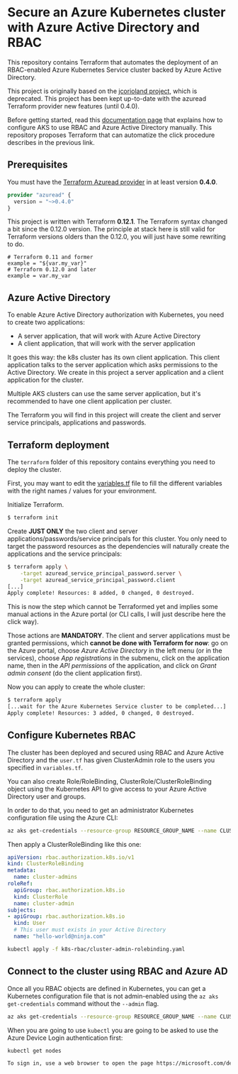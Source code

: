 # Secure an Azure Kubernetes cluster with Azure Active Directory and RBAC

This repository contains Terraform that automates the deployment of an RBAC-enabled Azure Kubernetes Service cluster backed by Azure Active Directory.

This project is originally based on the [jcorioland project](https://github.com/jcorioland/aks-rbac-azure-ad), which is deprecated. This project has been kept up-to-date with the azuread Terraform provider new features (until 0.4.0).

Before getting started, read this [documentation page](https://docs.microsoft.com/en-us/azure/aks/aad-integration) that explains how to configure AKS to use RBAC and Azure Active Directory manually.
This repository proposes Terraform that can automatize the click procedure describes in the previous link.

## Prerequisites

You must have the [Terraform Azuread provider](https://github.com/terraform-providers/terraform-provider-azuread) in at least version **0.4.0**.
```providers.tf
provider "azuread" {
  version = "~>0.4.0"
}
```

This project is written with Terraform **0.12.1**. The Terraform syntax changed a bit since the 0.12.0 version. The principle at stack here is still valid for Terraform versions olders than the 0.12.0, you will just have some rewriting to do.
```
# Terraform 0.11 and former
example = "${var.my_var}"
# Terraform 0.12.0 and later
example = var.my_var
```

## Azure Active Directory

To enable Azure Active Directory authorization with Kubernetes, you need to create two applications:

- A server application, that will work with Azure Active Directory
- A client application, that will work with the server application

It goes this way: the k8s cluster has its own client application. This client application talks to the server application which asks permissions to the Active Directory.
We create in this project a server application and a client application for the cluster.

Multiple AKS clusters can use the same server application, but it's recommended to have one client application per cluster.

The Terraform you will find in this project will create the client and server service principals, applications and passwords.

## Terraform deployment

The `terraform` folder of this repository contains everything you need to deploy the cluster.

First, you may want to edit the [variables.tf](terraform/variables.tf) file to fill the different variables with the right names / values for your environment.

Initialize Terraform.

```bash
$ terraform init
```

Create **JUST ONLY** the two client and server applications/passwords/service principals for this cluster. You only need to target the password resources as the
dependencies will naturally create the applications and the service principals:
```bash
$ terraform apply \
    -target azuread_service_principal_password.server \
    -target azuread_service_principal_password.client
[...]
Apply complete! Resources: 8 added, 0 changed, 0 destroyed.
```

<aside class="warning">
This is now the step which cannot be Terraformed yet and implies some manual actions in the Azure portal (or CLI calls, I will just describe here the click way).

Those actions are **MANDATORY**. The client and server applications must be granted permissions, which **cannot be done with Terraform for now**: go on the Azure portal, choose *Azure Active Directory* in the left menu (or in the services), choose *App registrations* in the submenu, click on the application name, then in the *API permissions* of the application, and click on *Grant admin consent* (do the client application first).
</aside>

Now you can apply to create the whole cluster:
```bash
$ terraform apply
[...wait for the Azure Kubernetes Service cluster to be completed...]
Apply complete! Resources: 3 added, 0 changed, 0 destroyed.
```

## Configure Kubernetes RBAC

The cluster has been deployed and secured using RBAC and Azure Active Directory and the `user.tf` has given ClusterAdmin role to the users you specified in `variables.tf`.

You can also create Role/RoleBinding, ClusterRole/ClusterRoleBinding object using the Kubernetes API to give access to your Azure Active Directory user and groups.

In order to do that, you need to get an administrator Kubernetes configuration file using the Azure CLI:

```bash
az aks get-credentials --resource-group RESOURCE_GROUP_NAME --name CLUSTER_NAME --admin
```

Then apply a ClusterRoleBinding like this one:
```yaml
apiVersion: rbac.authorization.k8s.io/v1
kind: ClusterRoleBinding
metadata:
  name: cluster-admins
roleRef:
  apiGroup: rbac.authorization.k8s.io
  kind: ClusterRole
  name: cluster-admin
subjects:
- apiGroup: rbac.authorization.k8s.io
  kind: User
  # This user must exists in your Active Directory
  name: "hello-world@ninja.com"
```

```bash
kubectl apply -f k8s-rbac/cluster-admin-rolebinding.yaml
```

## Connect to the cluster using RBAC and Azure AD

Once all you RBAC objects are defined in Kubernetes, you can get a Kubernetes configuration file that is not admin-enabled using the `az aks get-credentials` command without the `--admin` flag.

```bash
az aks get-credentials --resource-group RESOURCE_GROUP_NAME --name CLUSTER_NAME
```

When you are going to use `kubectl` you are going to be asked to use the Azure Device Login authentication first:

```bash
kubectl get nodes

To sign in, use a web browser to open the page https://microsoft.com/devicelogin and enter the code ABCDEFGHI to authenticate.
```
